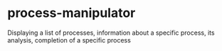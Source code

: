 # process-manipulator
Displaying a list of processes, information about a specific process, its analysis, completion of a specific process
